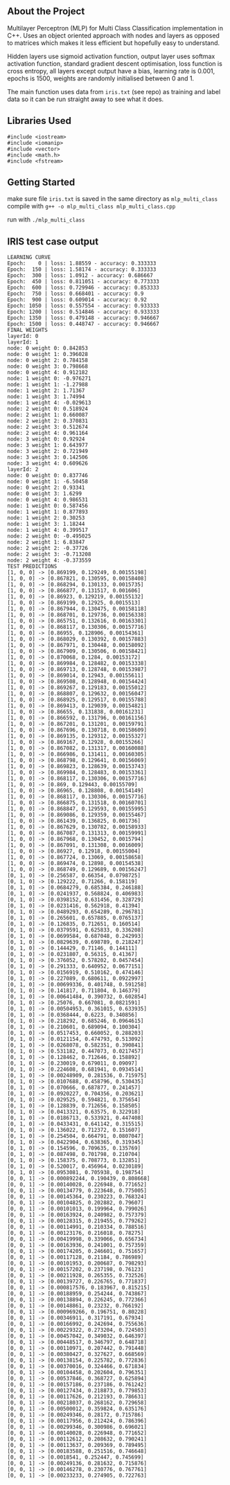 ## About the Project
Multilayer Perceptron (MLP) for Multi Class Classification implementation in C++.
Uses an object oriented approach with nodes and layers as opposed to
matrices which makes it less efficient but hopefully easy to understand.
 
Hidden layers use sigmoid activation function, output layer uses softmax activation function, standard gradient descent 
optimisation, loss function is cross entropy, all layers except output have a bias, learning rate is 0.001,
epochs is 1500, weights are randomly initialised between 0 and 1.  

The main function uses data from `iris.txt` (see repo) as training and label data so it can be run straight away to see what it does.

## Libraries Used
    #include <iostream>
    #include <iomanip>
    #include <vector>
    #include <math.h>
    #include <fstream>

## Getting Started
make sure file `iris.txt` is saved in the same directory as `mlp_multi_class`
compile with `g++ -o mlp_multi_class mlp_multi_class.cpp`

run with `./mlp_multi_class`

## IRIS test case output
    LEARNING CURVE
    Epoch:    0 | loss: 1.88559 - accuracy: 0.333333
    Epoch:  150 | loss: 1.58174 - accuracy: 0.333333
    Epoch:  300 | loss: 1.0912 - accuracy: 0.686667
    Epoch:  450 | loss: 0.811051 - accuracy: 0.773333
    Epoch:  600 | loss: 0.729946 - accuracy: 0.853333
    Epoch:  750 | loss: 0.668401 - accuracy: 0.9
    Epoch:  900 | loss: 0.609014 - accuracy: 0.92
    Epoch: 1050 | loss: 0.557554 - accuracy: 0.933333
    Epoch: 1200 | loss: 0.514846 - accuracy: 0.933333
    Epoch: 1350 | loss: 0.479148 - accuracy: 0.946667
    Epoch: 1500 | loss: 0.448747 - accuracy: 0.946667
    FINAL WEIGHTS
    layerId: 0
    layerId: 1
    node: 0 weight 0: 0.842853
    node: 0 weight 1: 0.396028
    node: 0 weight 2: 0.784158
    node: 0 weight 3: 0.798668
    node: 0 weight 4: 0.912182
    node: 1 weight 0: -0.976271
    node: 1 weight 1: -1.27988
    node: 1 weight 2: 1.71367
    node: 1 weight 3: 1.74994
    node: 1 weight 4: -0.029613
    node: 2 weight 0: 0.518924
    node: 2 weight 1: 0.660087
    node: 2 weight 2: 0.370831
    node: 2 weight 3: 0.512674
    node: 2 weight 4: 0.961164
    node: 3 weight 0: 0.92924
    node: 3 weight 1: 0.643977
    node: 3 weight 2: 0.721949
    node: 3 weight 3: 0.142506
    node: 3 weight 4: 0.609626
    layerId: 2
    node: 0 weight 0: 0.837746
    node: 0 weight 1: -6.50458
    node: 0 weight 2: 0.93341
    node: 0 weight 3: 1.6299
    node: 0 weight 4: 0.986531
    node: 1 weight 0: 0.587456
    node: 1 weight 1: 0.877893
    node: 1 weight 2: 0.30253
    node: 1 weight 3: 1.18244
    node: 1 weight 4: 0.399517
    node: 2 weight 0: -0.495025
    node: 2 weight 1: 6.83847
    node: 2 weight 2: -0.37726
    node: 2 weight 3: -0.713208
    node: 2 weight 4: -0.373559
    TEST PREDICTIONS
    [1, 0, 0] -> [0.869199, 0.129249, 0.00155198]
    [1, 0, 0] -> [0.867821, 0.130595, 0.00158408]
    [1, 0, 0] -> [0.868294, 0.130133, 0.0015735]
    [1, 0, 0] -> [0.866877, 0.131517, 0.001606]
    [1, 0, 0] -> [0.86923, 0.129219, 0.00155132]
    [1, 0, 0] -> [0.869199, 0.12925, 0.0015513]
    [1, 0, 0] -> [0.867944, 0.130475, 0.00158118]
    [1, 0, 0] -> [0.868701, 0.129736, 0.00156338]
    [1, 0, 0] -> [0.865751, 0.132616, 0.00163301]
    [1, 0, 0] -> [0.868117, 0.130306, 0.00157716]
    [1, 0, 0] -> [0.86955, 0.128906, 0.00154361]
    [1, 0, 0] -> [0.868029, 0.130392, 0.00157883]
    [1, 0, 0] -> [0.867971, 0.130448, 0.00158092]
    [1, 0, 0] -> [0.867909, 0.130506, 0.00158421]
    [1, 0, 0] -> [0.870068, 0.1284, 0.00153172]
    [1, 0, 0] -> [0.869984, 0.128482, 0.00153338]
    [1, 0, 0] -> [0.869713, 0.128748, 0.00153987]
    [1, 0, 0] -> [0.869014, 0.12943, 0.00155611]
    [1, 0, 0] -> [0.869508, 0.128948, 0.00154424]
    [1, 0, 0] -> [0.869267, 0.129183, 0.00155012]
    [1, 0, 0] -> [0.868807, 0.129632, 0.00156047]
    [1, 0, 0] -> [0.868925, 0.129517, 0.00155788]
    [1, 0, 0] -> [0.869413, 0.129039, 0.00154821]
    [1, 0, 0] -> [0.86655, 0.131838, 0.00161231]
    [1, 0, 0] -> [0.866592, 0.131796, 0.00161156]
    [1, 0, 0] -> [0.867201, 0.131201, 0.00159791]
    [1, 0, 0] -> [0.867696, 0.130718, 0.00158609]
    [1, 0, 0] -> [0.869135, 0.129312, 0.00155327]
    [1, 0, 0] -> [0.869167, 0.12928, 0.00155266]
    [1, 0, 0] -> [0.867082, 0.131317, 0.00160088]
    [1, 0, 0] -> [0.866986, 0.131411, 0.00160305]
    [1, 0, 0] -> [0.868798, 0.129641, 0.00156069]
    [1, 0, 0] -> [0.869823, 0.128639, 0.00153743]
    [1, 0, 0] -> [0.869984, 0.128483, 0.00153361]
    [1, 0, 0] -> [0.868117, 0.130306, 0.00157716]
    [1, 0, 0] -> [0.869, 0.129443, 0.00155709]
    [1, 0, 0] -> [0.86965, 0.128808, 0.00154149]
    [1, 0, 0] -> [0.868117, 0.130306, 0.00157716]
    [1, 0, 0] -> [0.866875, 0.131518, 0.00160701]
    [1, 0, 0] -> [0.868847, 0.129593, 0.00155995]
    [1, 0, 0] -> [0.869086, 0.129359, 0.00155467]
    [1, 0, 0] -> [0.861439, 0.136825, 0.001736]
    [1, 0, 0] -> [0.867629, 0.130782, 0.00158933]
    [1, 0, 0] -> [0.867087, 0.131313, 0.00159991]
    [1, 0, 0] -> [0.867968, 0.130452, 0.0015794]
    [1, 0, 0] -> [0.867091, 0.131308, 0.0016009]
    [1, 0, 0] -> [0.86927, 0.12918, 0.00155004]
    [1, 0, 0] -> [0.867724, 0.13069, 0.00158658]
    [1, 0, 0] -> [0.869474, 0.12898, 0.00154538]
    [1, 0, 0] -> [0.868749, 0.129689, 0.00156247]
    [0, 1, 0] -> [0.256587, 0.66354, 0.0798725]
    [0, 1, 0] -> [0.129222, 0.71266, 0.158119]
    [0, 1, 0] -> [0.0684279, 0.685384, 0.246188]
    [0, 1, 0] -> [0.0241937, 0.568824, 0.406983]
    [0, 1, 0] -> [0.0398152, 0.631456, 0.328729]
    [0, 1, 0] -> [0.0231416, 0.562918, 0.41394]
    [0, 1, 0] -> [0.0489293, 0.654289, 0.296781]
    [0, 1, 0] -> [0.265601, 0.657885, 0.0765137]
    [0, 1, 0] -> [0.126835, 0.712651, 0.160514]
    [0, 1, 0] -> [0.0379591, 0.625833, 0.336208]
    [0, 1, 0] -> [0.0699584, 0.687048, 0.242993]
    [0, 1, 0] -> [0.0829639, 0.698789, 0.218247]
    [0, 1, 0] -> [0.144429, 0.71146, 0.144111]
    [0, 1, 0] -> [0.0231807, 0.56315, 0.41367]
    [0, 1, 0] -> [0.376052, 0.578202, 0.0457454]
    [0, 1, 0] -> [0.291333, 0.640952, 0.0677151]
    [0, 1, 0] -> [0.0156919, 0.510162, 0.474146]
    [0, 1, 0] -> [0.227089, 0.680611, 0.0922997]
    [0, 1, 0] -> [0.00699336, 0.401748, 0.591258]
    [0, 1, 0] -> [0.141817, 0.711804, 0.146379]
    [0, 1, 0] -> [0.00641484, 0.390732, 0.602854]
    [0, 1, 0] -> [0.25076, 0.667081, 0.0821591]
    [0, 1, 0] -> [0.00504953, 0.361015, 0.633935]
    [0, 1, 0] -> [0.0368444, 0.6223, 0.340856]
    [0, 1, 0] -> [0.218292, 0.685246, 0.0964615]
    [0, 1, 0] -> [0.210601, 0.689094, 0.100304]
    [0, 1, 0] -> [0.0517453, 0.660052, 0.288203]
    [0, 1, 0] -> [0.0121154, 0.474793, 0.513092]
    [0, 1, 0] -> [0.0268078, 0.582351, 0.390841]
    [0, 1, 0] -> [0.531182, 0.447073, 0.0217457]
    [0, 1, 0] -> [0.128462, 0.712646, 0.158892]
    [0, 1, 0] -> [0.230019, 0.679011, 0.09097]
    [0, 1, 0] -> [0.224608, 0.681941, 0.0934514]
    [0, 1, 0] -> [0.00248909, 0.281536, 0.715975]
    [0, 1, 0] -> [0.0107688, 0.458796, 0.530435]
    [0, 1, 0] -> [0.070666, 0.687877, 0.241457]
    [0, 1, 0] -> [0.0920227, 0.704356, 0.203621]
    [0, 1, 0] -> [0.029525, 0.594821, 0.375654]
    [0, 1, 0] -> [0.128839, 0.712656, 0.158505]
    [0, 1, 0] -> [0.0413321, 0.63575, 0.322918]
    [0, 1, 0] -> [0.0186713, 0.533921, 0.447408]
    [0, 1, 0] -> [0.0433431, 0.641142, 0.315515]
    [0, 1, 0] -> [0.136022, 0.712372, 0.151607]
    [0, 1, 0] -> [0.254504, 0.664791, 0.0807047]
    [0, 1, 0] -> [0.0422904, 0.638365, 0.319345]
    [0, 1, 0] -> [0.154596, 0.709635, 0.135769]
    [0, 1, 0] -> [0.087498, 0.701798, 0.210704]
    [0, 1, 0] -> [0.158375, 0.708773, 0.132851]
    [0, 1, 0] -> [0.520017, 0.456964, 0.0230189]
    [0, 1, 0] -> [0.0953081, 0.705938, 0.198754]
    [0, 0, 1] -> [0.000892244, 0.190439, 0.808668]
    [0, 0, 1] -> [0.00140028, 0.226948, 0.771652]
    [0, 0, 1] -> [0.00134779, 0.223648, 0.775005]
    [0, 0, 1] -> [0.00145364, 0.230223, 0.768324]
    [0, 0, 1] -> [0.00104825, 0.202882, 0.79607]
    [0, 0, 1] -> [0.00101013, 0.199964, 0.799026]
    [0, 0, 1] -> [0.00163924, 0.240982, 0.757379]
    [0, 0, 1] -> [0.00128315, 0.219455, 0.779262]
    [0, 0, 1] -> [0.00114991, 0.210334, 0.788516]
    [0, 0, 1] -> [0.00123176, 0.216018, 0.78275]
    [0, 0, 1] -> [0.00419998, 0.339066, 0.656734]
    [0, 0, 1] -> [0.00163936, 0.241001, 0.757359]
    [0, 0, 1] -> [0.00174205, 0.246601, 0.751657]
    [0, 0, 1] -> [0.00117128, 0.21184, 0.786989]
    [0, 0, 1] -> [0.00101953, 0.200687, 0.798293]
    [0, 0, 1] -> [0.00157202, 0.237198, 0.76123]
    [0, 0, 1] -> [0.00211928, 0.265355, 0.732526]
    [0, 0, 1] -> [0.00139727, 0.226765, 0.771837]
    [0, 0, 1] -> [0.000817576, 0.183967, 0.815215]
    [0, 0, 1] -> [0.00188959, 0.254244, 0.743867]
    [0, 0, 1] -> [0.00138894, 0.226245, 0.772366]
    [0, 0, 1] -> [0.00148861, 0.23232, 0.766192]
    [0, 0, 1] -> [0.000969266, 0.196751, 0.80228]
    [0, 0, 1] -> [0.00346911, 0.317191, 0.67934]
    [0, 0, 1] -> [0.00166992, 0.242694, 0.755636]
    [0, 0, 1] -> [0.00229322, 0.273204, 0.724503]
    [0, 0, 1] -> [0.00457042, 0.349032, 0.646397]
    [0, 0, 1] -> [0.00448517, 0.346797, 0.648718]
    [0, 0, 1] -> [0.00110971, 0.207442, 0.791448]
    [0, 0, 1] -> [0.00380427, 0.327627, 0.668569]
    [0, 0, 1] -> [0.00138154, 0.225782, 0.772836]
    [0, 0, 1] -> [0.00370016, 0.324466, 0.671834]
    [0, 0, 1] -> [0.00104458, 0.202604, 0.796351]
    [0, 0, 1] -> [0.00537846, 0.368727, 0.625894]
    [0, 0, 1] -> [0.00157186, 0.237186, 0.761242]
    [0, 0, 1] -> [0.00127434, 0.218873, 0.779853]
    [0, 0, 1] -> [0.00117626, 0.212193, 0.786631]
    [0, 0, 1] -> [0.00218037, 0.268162, 0.729658]
    [0, 0, 1] -> [0.00500012, 0.359824, 0.635176]
    [0, 0, 1] -> [0.00249346, 0.28172, 0.715786]
    [0, 0, 1] -> [0.00117956, 0.212424, 0.786396]
    [0, 0, 1] -> [0.00299346, 0.300986, 0.696021]
    [0, 0, 1] -> [0.00140028, 0.226948, 0.771652]
    [0, 0, 1] -> [0.00112612, 0.208632, 0.790241]
    [0, 0, 1] -> [0.00113637, 0.209369, 0.789495]
    [0, 0, 1] -> [0.00183588, 0.251516, 0.746648]
    [0, 0, 1] -> [0.0018541, 0.252447, 0.745699]
    [0, 0, 1] -> [0.00249136, 0.281632, 0.715876]
    [0, 0, 1] -> [0.00146278, 0.230776, 0.767761]
    [0, 0, 1] -> [0.00233233, 0.274905, 0.722763]
